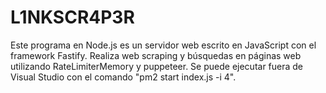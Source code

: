 # L1NKSCR4P3R

Este programa en Node.js es un servidor web escrito en JavaScript con el framework Fastify. Realiza web scraping y búsquedas en páginas web utilizando RateLimiterMemory y puppeteer. Se puede ejecutar fuera de Visual Studio con el comando "pm2 start index.js -i 4".
